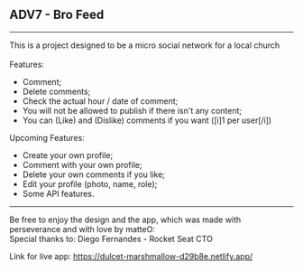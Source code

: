 ## ADV7 - Bro Feed 
_______
This is a project designed to be a micro social network for a local church <br>
<br> Features: <br>
- Comment; <br>
- Delete comments; <br> 
- Check the actual hour / date of comment; <br>
- You will not be allowed to publish if there isn't any content; <br>
- You can (Like) and (Dislike) comments if you want ([i]1 per user[/i]) <br> 
  


Upcoming Features:
- Create your own profile; <br>
- Comment with your own profile; <br>
- Delete your own comments if you like; <br>
- Edit your profile (photo, name, role); <br>
- Some API features. <br>

_______
Be free to enjoy the design and the app, which was made with perseverance and with love by matteO: <br>
Special thanks to: Diego Fernandes - Rocket Seat CTO



Link for live app: https://dulcet-marshmallow-d29b8e.netlify.app/
